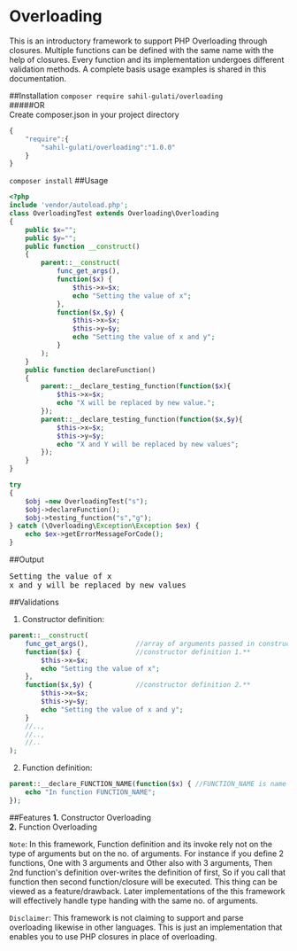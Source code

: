 # Overloading
This is an introductory framework to support PHP Overloading through closures. Multiple functions can be defined with the same name with the help of closures. Every function and its implementation undergoes different validation methods. A complete basis usage examples is shared in this documentation.

##Installation
`composer require sahil-gulati/overloading`<br/>
#####OR<br/>
Create composer.json in your project directory
```javascript
{
    "require":{
        "sahil-gulati/overloading":"1.0.0"
    }
}
```
`composer install`
##Usage
```php
<?php
include 'vendor/autoload.php';
class OverloadingTest extends Overloading\Overloading
{
    public $x="";
    public $y="";
    public function __construct()
    {
        parent::__construct(
            func_get_args(),
            function($x) {
                $this->x=$x;
                echo "Setting the value of x";
            },
            function($x,$y) {
                $this->x=$x;
                $this->y=$y;
                echo "Setting the value of x and y";
            }
        );
    }
    public function declareFunction()
    {
        parent::__declare_testing_function(function($x){
            $this->x=$x;
            echo "X will be replaced by new value.";
        });
        parent::__declare_testing_function(function($x,$y){
            $this->x=$x;
            $this->y=$y;
            echo "X and Y will be replaced by new values";
        });		
    }
}

try
{
    $obj =new OverloadingTest("s");
    $obj->declareFunction();
    $obj->testing_function("s","g");
} catch (\Overloading\Exception\Exception $ex) {
    echo $ex->getErrorMessageForCode();
}
```

##Output
<pre>
Setting the value of x
x and y will be replaced by new values
</pre>

##Validations
1. Constructor definition:
```php
parent::__construct(
    func_get_args(),            //array of arguments passed in constructor**
    function($x) {              //constructor definition 1.**
        $this->x=$x;
        echo "Setting the value of x";
    },
    function($x,$y) {           //constructor definition 2.**
        $this->x=$x;
        $this->y=$y;
        echo "Setting the value of x and y";
    }
    //..,
    //..,
    //..
);
```
2. Function definition:
```php
parent::__declare_FUNCTION_NAME(function($x) { //FUNCTION_NAME is name of function to define**
    echo "In function FUNCTION_NAME";
});
```

##Features
**1.** Constructor Overloading<br/>
**2.** Function Overloading


`Note`: In this framework, Function definition and its invoke rely not on the type of arguments but on the no. of arguments. For instance if you define 2 functions, One with 3 arguments and Other also with 3 arguments, Then 2nd function's definition over-writes the definition of first, So if you call that function then second function/closure will be executed. This thing can be viewed as a feature/drawback. Later implementations of the this framework will effectively handle type handing with the same no. of arguments.

`Disclaimer`: This framework is not claiming to support and parse overloading likewise in other languages. This is just an implementation that enables you to use PHP closures in place of overloading.
